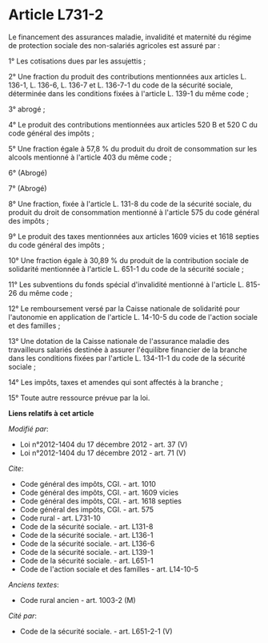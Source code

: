 # Article L731-2

Le financement des assurances maladie, invalidité et maternité du régime de protection sociale des non-salariés agricoles est
assuré par : 

1° Les cotisations dues par les assujettis ; 

2° Une fraction du produit des contributions mentionnées aux articles L. 136-1, L. 136-6, L. 136-7 et L. 136-7-1 du code de
la sécurité sociale, déterminée dans les conditions fixées à l'article L. 139-1 du même code ; 

3° abrogé ; 

4° Le produit des contributions mentionnées aux articles 520 B et 520 C du code général des impôts ; 

5° Une fraction égale à 57,8 % du produit du droit de consommation sur les alcools mentionné à l'article 403 du même code ; 

6° (Abrogé) 

7° (Abrogé) 

8° Une fraction, fixée à l'article L. 131-8 du code de la sécurité sociale, du produit du droit de consommation mentionné à
l'article 575 du code général des impôts ; 

9° Le produit des taxes mentionnées aux  articles 1609 vicies  et 1618 septies du code général des impôts ; 

10° Une fraction égale à 30,89 % du produit de la contribution sociale de solidarité mentionnée à l'article L. 651-1 du code
de la sécurité sociale ; 

11° Les subventions du fonds spécial d'invalidité mentionné à l'article L. 815-26 du même code ; 

12° Le remboursement versé par la Caisse nationale de solidarité pour l'autonomie en application de l'article L. 14-10-5 du
code de l'action sociale et des familles ; 

13° Une dotation de la Caisse nationale de l'assurance maladie des travailleurs salariés destinée à assurer l'équilibre
financier de la branche dans les conditions fixées par l'article L. 134-11-1 du code de la sécurité sociale ; 

14° Les impôts, taxes et amendes qui sont affectés à la branche ; 

15° Toute autre ressource prévue par la loi.

**Liens relatifs à cet article**

_Modifié par_:

  - Loi n°2012-1404 du 17 décembre 2012 - art. 37 (V)
  - Loi n°2012-1404 du 17 décembre 2012 - art. 71 (V)

_Cite_:

  - Code général des impôts, CGI. - art. 1010
  - Code général des impôts, CGI. - art. 1609 vicies
  - Code général des impôts, CGI. - art. 1618 septies
  - Code général des impôts, CGI. - art. 575
  - Code rural - art. L731-10
  - Code de la sécurité sociale. - art. L131-8
  - Code de la sécurité sociale. - art. L136-1
  - Code de la sécurité sociale. - art. L136-6
  - Code de la sécurité sociale. - art. L139-1
  - Code de la sécurité sociale. - art. L651-1
  - Code de l'action sociale et des familles - art. L14-10-5

_Anciens textes_:

  - Code rural ancien - art. 1003-2 (M)

_Cité par_:

  - Code de la sécurité sociale. - art. L651-2-1 (V)
